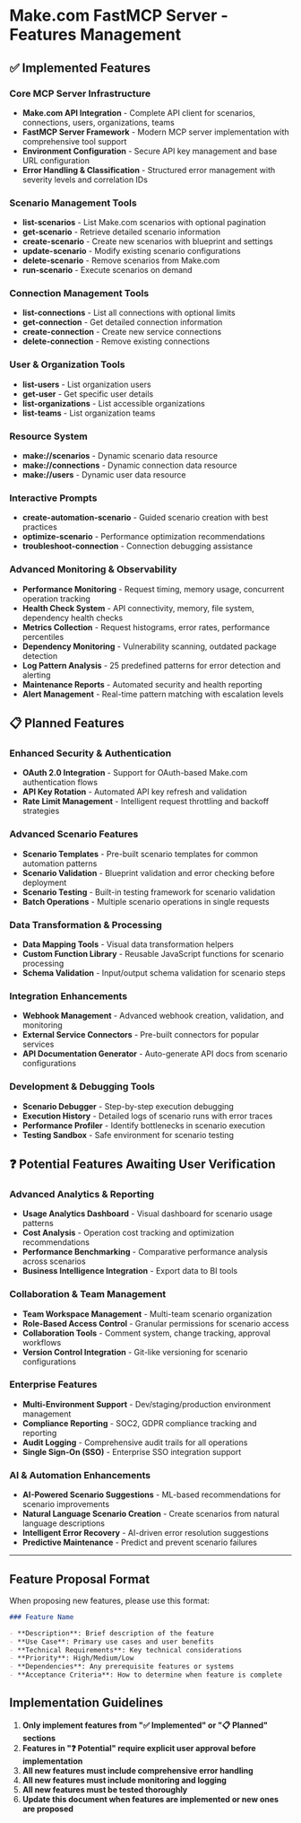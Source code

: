 # Make.com FastMCP Server - Features Management

## ✅ Implemented Features

### Core MCP Server Infrastructure

- **Make.com API Integration** - Complete API client for scenarios, connections, users, organizations, teams
- **FastMCP Server Framework** - Modern MCP server implementation with comprehensive tool support
- **Environment Configuration** - Secure API key management and base URL configuration
- **Error Handling & Classification** - Structured error management with severity levels and correlation IDs

### Scenario Management Tools

- **list-scenarios** - List Make.com scenarios with optional pagination
- **get-scenario** - Retrieve detailed scenario information
- **create-scenario** - Create new scenarios with blueprint and settings
- **update-scenario** - Modify existing scenario configurations
- **delete-scenario** - Remove scenarios from Make.com
- **run-scenario** - Execute scenarios on demand

### Connection Management Tools

- **list-connections** - List all connections with optional limits
- **get-connection** - Get detailed connection information
- **create-connection** - Create new service connections
- **delete-connection** - Remove existing connections

### User & Organization Tools

- **list-users** - List organization users
- **get-user** - Get specific user details
- **list-organizations** - List accessible organizations
- **list-teams** - List organization teams

### Resource System

- **make://scenarios** - Dynamic scenario data resource
- **make://connections** - Dynamic connection data resource
- **make://users** - Dynamic user data resource

### Interactive Prompts

- **create-automation-scenario** - Guided scenario creation with best practices
- **optimize-scenario** - Performance optimization recommendations
- **troubleshoot-connection** - Connection debugging assistance

### Advanced Monitoring & Observability

- **Performance Monitoring** - Request timing, memory usage, concurrent operation tracking
- **Health Check System** - API connectivity, memory, file system, dependency health checks
- **Metrics Collection** - Request histograms, error rates, performance percentiles
- **Dependency Monitoring** - Vulnerability scanning, outdated package detection
- **Log Pattern Analysis** - 25 predefined patterns for error detection and alerting
- **Maintenance Reports** - Automated security and health reporting
- **Alert Management** - Real-time pattern matching with escalation levels

## 📋 Planned Features

### Enhanced Security & Authentication

- **OAuth 2.0 Integration** - Support for OAuth-based Make.com authentication flows
- **API Key Rotation** - Automated API key refresh and validation
- **Rate Limit Management** - Intelligent request throttling and backoff strategies

### Advanced Scenario Features

- **Scenario Templates** - Pre-built scenario templates for common automation patterns
- **Scenario Validation** - Blueprint validation and error checking before deployment
- **Scenario Testing** - Built-in testing framework for scenario validation
- **Batch Operations** - Multiple scenario operations in single requests

### Data Transformation & Processing

- **Data Mapping Tools** - Visual data transformation helpers
- **Custom Function Library** - Reusable JavaScript functions for scenario processing
- **Schema Validation** - Input/output schema validation for scenario steps

### Integration Enhancements

- **Webhook Management** - Advanced webhook creation, validation, and monitoring
- **External Service Connectors** - Pre-built connectors for popular services
- **API Documentation Generator** - Auto-generate API docs from scenario configurations

### Development & Debugging Tools

- **Scenario Debugger** - Step-by-step execution debugging
- **Execution History** - Detailed logs of scenario runs with error traces
- **Performance Profiler** - Identify bottlenecks in scenario execution
- **Testing Sandbox** - Safe environment for scenario testing

## ❓ Potential Features Awaiting User Verification

### Advanced Analytics & Reporting

- **Usage Analytics Dashboard** - Visual dashboard for scenario usage patterns
- **Cost Analysis** - Operation cost tracking and optimization recommendations
- **Performance Benchmarking** - Comparative performance analysis across scenarios
- **Business Intelligence Integration** - Export data to BI tools

### Collaboration & Team Management

- **Team Workspace Management** - Multi-team scenario organization
- **Role-Based Access Control** - Granular permissions for scenario access
- **Collaboration Tools** - Comment system, change tracking, approval workflows
- **Version Control Integration** - Git-like versioning for scenario configurations

### Enterprise Features

- **Multi-Environment Support** - Dev/staging/production environment management
- **Compliance Reporting** - SOC2, GDPR compliance tracking and reporting
- **Audit Logging** - Comprehensive audit trails for all operations
- **Single Sign-On (SSO)** - Enterprise SSO integration support

### AI & Automation Enhancements

- **AI-Powered Scenario Suggestions** - ML-based recommendations for scenario improvements
- **Natural Language Scenario Creation** - Create scenarios from natural language descriptions
- **Intelligent Error Recovery** - AI-driven error resolution suggestions
- **Predictive Maintenance** - Predict and prevent scenario failures

---

## Feature Proposal Format

When proposing new features, please use this format:

```markdown
### Feature Name

- **Description**: Brief description of the feature
- **Use Case**: Primary use cases and user benefits
- **Technical Requirements**: Key technical considerations
- **Priority**: High/Medium/Low
- **Dependencies**: Any prerequisite features or systems
- **Acceptance Criteria**: How to determine when feature is complete
```

## Implementation Guidelines

1. **Only implement features from "✅ Implemented" or "📋 Planned" sections**
2. **Features in "❓ Potential" require explicit user approval before implementation**
3. **All new features must include comprehensive error handling**
4. **All new features must include monitoring and logging**
5. **All new features must be tested thoroughly**
6. **Update this document when features are implemented or new ones are proposed**
